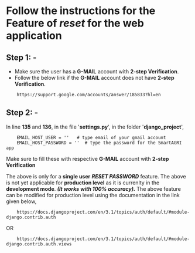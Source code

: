 # Follow the instructions for the Feature of _reset_ for the web application

## Step 1: - 

- Make sure the user has a **G-MAIL** account with **2-step Verification**.
- Follow the below link if the **G-MAIL** account does not have **2-step Verification**.
```
    https://support.google.com/accounts/answer/185833?hl=en
```

## Step 2: - 

In line **135** and **136**, in the file '**settings.py**', in the folder '**django_project**',

```
    EMAIL_HOST_USER = ''   # type email of your gmail account
    EMAIL_HOST_PASSWORD = ''  # type the password for the SmartAGRI app
```

Make sure to fill these with respective **G-MAIL** account with **2-step Verification**

The above is only for a **single user** __*RESET PASSWORD*__ feature.
The above is not yet applicable for __production level__ as it is currenlty in the __development mode__. *__(It works with 100% accuracy).__*
The above feature can be modified for production level using the documentation in the link given below,

```
    https://docs.djangoproject.com/en/3.1/topics/auth/default/#module-django.contrib.auth
```

OR

```
    https://docs.djangoproject.com/en/3.1/topics/auth/default/#module-django.contrib.auth.views
```
